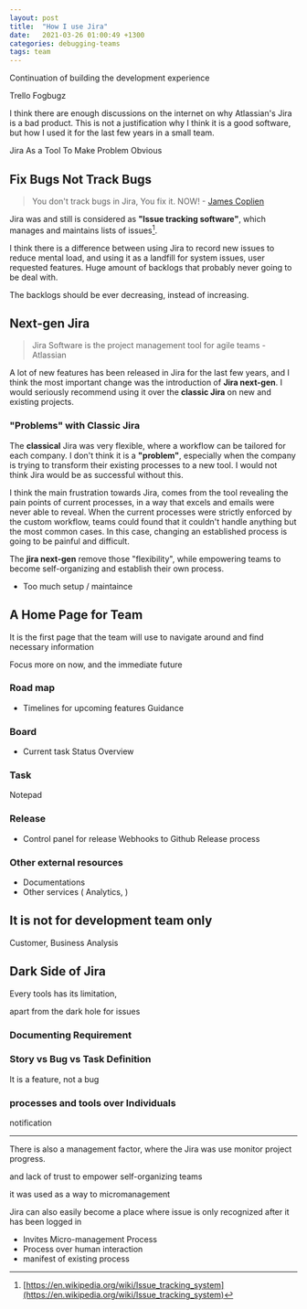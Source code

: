 ```yaml
---
layout: post
title:  "How I use Jira"
date:   2021-03-26 01:00:49 +1300
categories: debugging-teams
tags: team
---
```


Continuation of building the development experience 

Trello Fogbugz


I think there are enough discussions on the internet on why Atlassian's Jira is a bad product. This is not a justification why I think it is a good software, but how I used it for the last few years in a small team.

Jira As a Tool To Make Problem Obvious 

## Fix Bugs Not Track Bugs

> You don't track bugs in Jira, You fix it. NOW! - [James Coplien](https://youtu.be/ZrBQmIDdls4)

Jira was and still is considered as **"Issue tracking software"**, which manages and maintains lists of issues[^1].

I think there is a difference between using Jira to record new issues to reduce mental load, and using it as a landfill for system issues, user requested features. Huge amount of backlogs that probably never going to be deal with.

The backlogs should be ever decreasing, instead of increasing.

## Next-gen Jira

> Jira Software is the project management tool for agile teams - Atlassian

A lot of new features has been released in Jira for the last few years, and I think the most important change was the introduction of **Jira next-gen**. I would seriously recommend using it over the **classic Jira** on new and existing projects.

### "Problems" with Classic Jira

The **classical** Jira was very flexible, where a workflow can be tailored for each company. I don't think it is a **"problem"**, especially when the company is trying to transform their existing processes to a new tool. I would not think Jira would be as successful without this.

I think the main frustration towards Jira, comes from the tool revealing the pain points of current processes, in a way that excels and emails were never able to reveal. When the current processes were strictly enforced by the custom workflow, teams could found that it couldn't handle anything but the most common cases. In this case, changing an established process is going to be painful and difficult.

The **jira next-gen** remove those "flexibility", while empowering teams to become self-organizing and establish their own process.

* Too much setup / maintaince

## A Home Page for Team

It is the first page that the team will use to navigate around and find necessary information

Focus more on now, and the immediate future 

### Road map
- Timelines for upcoming features 
Guidance

### Board
- Current task 
Status Overview

### Task

Notepad

### Release 
- Control panel for release 
Webhooks to Github Release process

### Other external resources
- Documentations
- Other services ( Analytics, )

## It is not for development team only 

Customer, Business Analysis 

## Dark Side of Jira

Every tools has its limitation, 

apart from the dark hole for issues 

### Documenting Requirement 

### Story vs Bug vs Task Definition 

It is a feature, not a bug

### processes and tools over Individuals

notification 

[^1]: [https://en.wikipedia.org/wiki/Issue_tracking_system](https://en.wikipedia.org/wiki/Issue_tracking_system)

---

There is also a management factor, where the Jira was use monitor project progress.

and lack of trust to empower self-organizing teams

it was used as a way to micromanagement

Jira can also easily become a place where issue is only recognized after it has been logged in 

* Invites Micro-management
    Process
* Process over human interaction
* manifest of existing process
